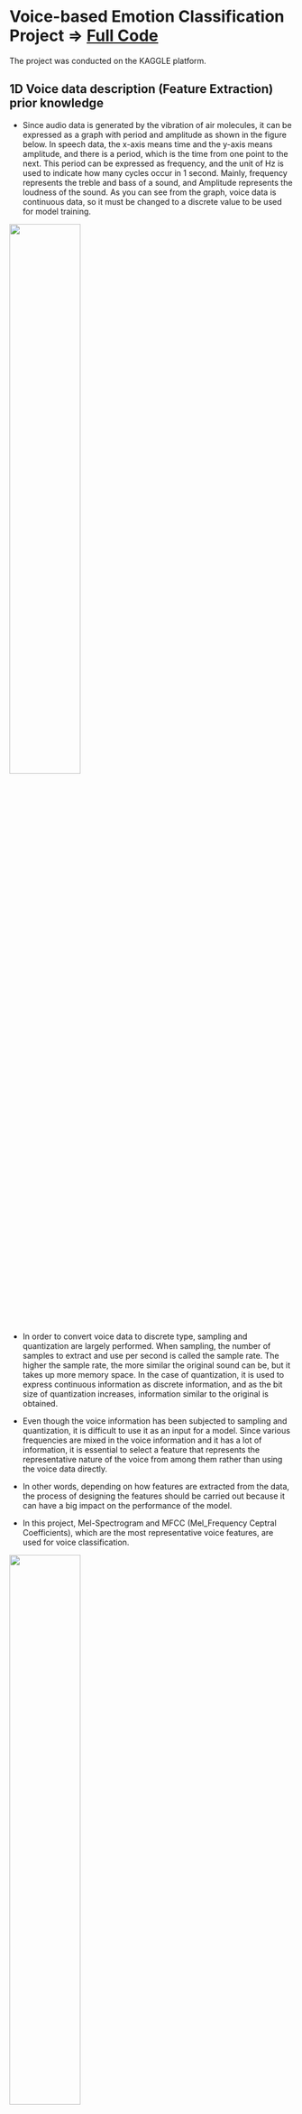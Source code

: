 # Voice-based Emotion Classification Project => [Full Code](https://github.com/piso7/2021.MachineLearning.TermProjects/blob/main/VoiceBasedEmotionClassificationProject/kkw-ml-teamproject-3.ipynb)
The project was conducted on the KAGGLE platform.  

## 1D Voice data description (Feature Extraction) prior knowledge
* Since audio data is generated by the vibration of air molecules, it can be expressed as a graph with period and amplitude as shown in the figure below. In speech data, the x-axis means time and the y-axis means amplitude, and there is a period, which is the time from one point to the next. This period can be expressed as frequency, and the unit of Hz is used to indicate how many cycles occur in 1 second. Mainly, frequency represents the treble and bass of a sound, and Amplitude represents the loudness of the sound. As you can see from the graph, voice data is continuous data, so it must be changed to a discrete value to be used for model training.
<img src="https://i.imgur.com/ln6hAUX.png"  width="50%" height="50%"/>

* In order to convert voice data to discrete type, sampling and quantization are largely performed. When sampling, the number of samples to extract and use per second is called the sample rate. The higher the sample rate, the more similar the original sound can be, but it takes up more memory space. In the case of quantization, it is used to express continuous information as discrete information, and as the bit size of quantization increases, information similar to the original is obtained.

* Even though the voice information has been subjected to sampling and quantization, it is difficult to use it as an input for a model. Since various frequencies are mixed in the voice information and it has a lot of information, it is essential to select a feature that represents the representative nature of the voice from among them rather than using the voice data directly.

* In other words, depending on how features are extracted from the data, the process of designing the features should be carried out because it can have a big impact on the performance of the model.

* In this project, Mel-Spectrogram and MFCC (Mel_Frequency Ceptral Coefficients), which are the most representative voice features, are used for voice classification.

<img src="https://i.imgur.com/Ch4MFTx.png"  width="50%" height="50%"/>

## Feature Extraction

### 1. Obtaining a Spectrogram
#### Step 1. Windowing
* To give time invariant properties, the signals are cut at regular intervals. This is because, if the features are calculated without considering the temporal characteristics, meaningful characteristics related to time cannot be found.
* According to the research result that the human voice cannot change the pronunciation of the current speaking within 20-40 ms, the regular interval is set to 20-40 ms.
#### Step 2. Fast Fourier Transform
* Fast Fourier Transform (FFT) is performed on time-segmented speech data.
* As mentioned earlier, a voice signal is composed of time (x-axis) and amplitude (y-axis). In this time domain, numerous frequencies exist, making it difficult to analyze signal information and design it as a feature.
* Therefore, the signal is transformed from the time domain to the frequency domain using the Fourier transform.
* The information converted into the frequency domain is called 'Spectrum'. The spectrum has a unique harmonic structure, and by inferring the harmonic structure, you can design the unique characteristics of the sound.

#### Step 3. Short Time Fourier Transform
* Although FFT can be applied to the entire signal data, in this case, temporal information cannot be used due to the nature of the time-dependent signal.
* However, since the audio signal is divided into frames through the windowing process, FFT is applied to each frame and then connected in time order again to obtain a spectrum considering the temporal characteristics. This is called a Short Time Fourier Transform (STFT).
* In other words, it is possible to create data that includes not only frequency and magnitude information of spectrum, but also time frame information through STFT. We define this as a spectrogram

### 2. Obtaining a Mel-Spectrogram
* Mel-Filter spectrogram is generated by applying Mel Filter to the spectrogram obtained by STFT(Short Time Fourier Transform).
* Humans are more sensitive to low frequencies than to high frequencies. For example, humans can distinguish the difference between 2000Hz and 4000Hz sound well, but cannot distinguish between 13000H and 15000Hz sounds.
* It is the Mel Scale that is expressed by modeling such a human hearing organ.
* It converts the spectrogram to mel-scale by applying mel-filter to the spectrogram obtained through STFT.

### 3. Finding MFCC using DCT(Discrete cosine transform)
* By performing discrete cosine transform (DCT) operation on Mel-Spectrogram, MFCC features can be finally extracted.

## Model training and prediction
![image](https://user-images.githubusercontent.com/62230550/165698092-719dd539-586b-4f0b-a8d0-e897b2e41fbf.png)

Use the Random Forest Classifier of sklearn to learn features and derive results.

![image](https://user-images.githubusercontent.com/62230550/165698735-979c70b5-e98d-4b7d-a25c-6617adc6fe28.png)


